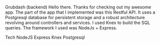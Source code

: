 Grubdash (backend)
Hello there. Thanks for checking out my awesome app. The part of the app that I implemented was this Restful API. It uses a Postgresql database for persistent storage and a robust architecture revolving around controllers and services. I used Knex to build the SQL queries. The framework I used was NodeJs + Express.

Tech
NodeJS
Express
Knex
Postgresql
